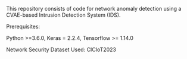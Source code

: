 This repository consists of code for network anomaly detection using a CVAE-based Intrusion Detection System (IDS).

Prerequisites:

Python >=3.6.0, Keras = 2.2.4, Tensorflow >= 1.14.0

Network Security Dataset Used: CICIoT2023 
